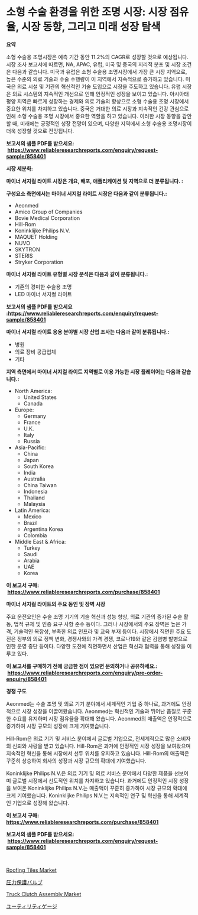 <p><h1>소형 수술 환경을 위한 조명 시장: 시장 점유율, 시장 동향, 그리고 미래 성장 탐색</h1></p><p><strong>요약</strong></p>
<p><p>소형 수술용 조명시장은 예측 기간 동안 11.2%의 CAGR로 성장할 것으로 예상됩니다. 시장 조사 보고서에 따르면, NA, APAC, 유럽, 미국 및 중국의 지리적 분포 및 시장 조건은 다음과 같습니다. 미국과 유럽은 소형 수술용 조명시장에서 가장 큰 시장 지역으로, 높은 수준의 의료 기술과 수술 수행량이 이 지역에서 지속적으로 증가하고 있습니다. 미국은 의료 시설 및 기관의 혁신적인 기술 도입으로 시장을 주도하고 있습니다. 유럽 시장은 의료 시스템의 지속적인 개선으로 인해 안정적인 성장을 보이고 있습니다. 아시아태평양 지역은 빠르게 성장하는 경제와 의료 기술의 향상으로 소형 수술용 조명 시장에서 중요한 위치를 차지하고 있습니다. 중국은 거대한 의료 시장과 지속적인 건강 관심으로 인해 소형 수술용 조명 시장에서 중요한 역할을 하고 있습니다. 이러한 시장 동향을 감안할 때, 미래에는 긍정적인 성장 전망이 있으며, 다양한 지역에서 소형 수술용 조명시장이 더욱 성장할 것으로 전망됩니다.</p></p>
<p><strong>보고서의 샘플 PDF를 받으세요: &nbsp;<a href="https://www.reliableresearchreports.com/enquiry/request-sample/858401">https://www.reliableresearchreports.com/enquiry/request-sample/858401</a></strong></p>
<p><strong>시장 세분화:</strong></p>
<p><strong> 마이너 서지컬 라이트 시장은 개요, 배포, 애플리케이션 및 지역으로 더 분류됩니다. :</strong></p>
<p><strong>구성요소 측면에서는 마이너 서지컬 라이트 시장은 다음과 같이 분류됩니다.:</strong></p>
<p><ul><li>Aeonmed</li><li>Amico Group of Companies</li><li>Bovie Medical Corporation</li><li>Hill-Rom</li><li>Koninklijke Philips N.V.</li><li>MAQUET Holding</li><li>NUVO</li><li>SKYTRON</li><li>STERIS</li><li>Stryker Corporation</li></ul></p>
<p><strong> 마이너 서지컬 라이트 유형별 시장 분석은 다음과 같이 분류됩니다.:</strong></p>
<p><ul><li>기존의 경미한 수술용 조명</li><li>LED 마이너 서지컬 라이트</li></ul></p>
<p><strong>보고서의 샘플 PDF를 받으세요 :<a href="https://www.reliableresearchreports.com/enquiry/request-sample/858401">https://www.reliableresearchreports.com/enquiry/request-sample/858401</a></strong></p>
<p><strong> 마이너 서지컬 라이트 응용 분야별 시장 산업 조사는 다음과 같이 분류됩니다.:</strong></p>
<p><ul><li>병원</li><li>의료 장비 공급업체</li><li>기타</li></ul></p>
<p><strong>지역 측면에서 마이너 서지컬 라이트 지역별로 이용 가능한 시장 플레이어는 다음과 같습니다.:</strong></p>
<p><ul>
    <li>
        North America:
        <ul>
            <li>United States</li>
            <li>Canada</li>
        </ul>
    </li>
    <li>
        Europe:
        <ul>
            <li>Germany</li>
            <li>France</li>
            <li>U.K.</li>
            <li>Italy</li>
            <li>Russia</li>
        </ul>
    </li>
    <li>
        Asia-Pacific:
        <ul>
            <li>China</li>
            <li>Japan</li>
            <li>South Korea</li>
            <li>India</li>
            <li>Australia</li>
            <li>China Taiwan</li>
            <li>Indonesia</li>
            <li>Thailand</li>
            <li>Malaysia</li>
        </ul>
    </li>
    <li>
        Latin America:
        <ul>
            <li>Mexico</li>
            <li>Brazil</li>
            <li>Argentina Korea</li>
            <li>Colombia</li>
        </ul>
    </li>
    <li>
        Middle East & Africa:
        <ul>
            <li>Turkey</li>
            <li>Saudi</li>
            <li>Arabia</li>
            <li>UAE</li>
            <li>Korea</li>
        </ul>
    </li>
    </ul></p>
<p><strong>이 보고서 구매: &nbsp;<a href="https://www.reliableresearchreports.com/purchase/858401">https://www.reliableresearchreports.com/purchase/858401</a></strong></p>
<p><strong>마이너 서지컬 라이트의 주요 동인 및 장벽 시장</strong></p>
<p><p>주요 운전요인은 수술 조명 기기의 기술 혁신과 성능 향상, 의료 기관의 증가된 수술 활동, 법적 규제 및 인증 요구 사항 준수 등이다. 그러나 시장에서의 주요 장벽은 높은 가격, 기술적인 복잡성, 부족한 의료 인프라 및 교육 부재 등이다. 시장에서 직면한 주요 도전은 정부의 의료 정책 변화, 경쟁사와의 가격 경쟁, 코로나19와 같은 감염병 발병으로 인한 운영 중단 등이다. 다양한 도전에 직면하면서 산업은 혁신과 협력을 통해 성장을 이루고 있다.</p></p>
<p><strong>이 보고서를 구매하기 전에 궁금한 점이 있으면 문의하거나 공유하세요.: &nbsp;<a href="https://www.reliableresearchreports.com/enquiry/pre-order-enquiry/858401">https://www.reliableresearchreports.com/enquiry/pre-order-enquiry/858401</a></strong></p>
<p><strong>경쟁 구도</strong></p>
<p><p>Aeonmed는 수술 조명 및 의료 기기 분야에서 세계적인 기업 중 하나로, 과거에도 안정적으로 시장 성장을 이끌어왔습니다. Aeonmed는 혁신적인 기술과 뛰어난 품질로 꾸준한 수요를 유지하며 시장 점유율을 확대해 왔습니다. Aeonmed의 매출액은 안정적으로 증가하여 시장 규모의 성장에 크게 기여했습니다.</p><p>Hill-Rom은 의료 기기 및 서비스 분야에서 글로벌 기업으로, 전세계적으로 많은 소비자의 신뢰와 사랑을 받고 있습니다. Hill-Rom은 과거에 안정적인 시장 성장을 보여왔으며 지속적인 혁신을 통해 시장에서 선두 위치를 유지하고 있습니다. Hill-Rom의 매출액은 꾸준히 상승하여 회사의 성장과 시장 규모의 확대에 기여했습니다.</p><p>Koninklijke Philips N.V.은 의료 기기 및 의료 서비스 분야에서 다양한 제품을 선보이며 글로벌 시장에서 선도적인 위치를 차지하고 있습니다. 과거에도 안정적인 시장 성장을 보여온 Koninklijke Philips N.V.는 매출액이 꾸준히 증가하여 시장 규모의 확대에 크게 기여했습니다. Koninklijke Philips N.V.는 지속적인 연구 및 혁신을 통해 세계적인 기업으로 성장해 왔습니다.</p></p>
<p><strong>이 보고서 구매: &nbsp; <a href="https://www.reliableresearchreports.com/purchase/858401">https://www.reliableresearchreports.com/purchase/858401</a></strong></p>
<p><strong>보고서의 샘플 PDF를 받으세요: &nbsp;<a href="https://www.reliableresearchreports.com/enquiry/request-sample/858401">https://www.reliableresearchreports.com/enquiry/request-sample/858401</a></strong><strong></strong></p>
<p>&nbsp;</p>
<p><p><a href="https://github.com/Angelnienowdseej3e45z3p8c/Market-Research-Report-List-1/blob/main/roofing-tiles-market.md">Roofing Tiles Market</a></p><p><a href="https://medium.com/@ismaelblick2023/%E5%9C%A7%E5%8A%9B%E4%BF%9D%E8%AD%B7%E5%BC%81%E5%B8%82%E5%A0%B4%E3%81%AE%E8%A6%8B%E9%80%9A%E3%81%97-%E5%B8%82%E5%A0%B4%E5%8B%95%E5%90%91-%E6%88%90%E9%95%B7-2024%E5%B9%B4%E3%81%8B%E3%82%892031%E5%B9%B4%E3%81%BE%E3%81%A7%E3%81%AE%E4%BA%88%E6%B8%AC-f4551ec55d28">圧力保護バルブ</a></p><p><a href="https://github.com/brentleyjimmiealvaradoz4l1rea/Market-Research-Report-List-1/blob/main/truck-clutch-assembly-market.md">Truck Clutch Assembly Market</a></p><p><a href="https://github.com/SarahFahey88/Market-Research-Report-List-1/blob/main/335333910603.md">ユーティリティゲージ</a></p></p>